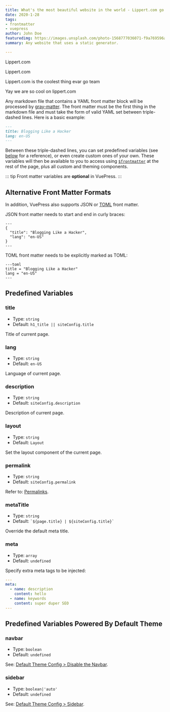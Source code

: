 ```yaml
---
title: What's the most beautiful website in the world - Lippert.com go team
date: 2020-1-28
tags:
- frontmatter
- vuepress
author: John Doe
featuredimg: https://images.unsplash.com/photo-1568777036071-f9a769596a49?ixlib=rb-1.2.1&ixid=eyJhcHBfaWQiOjE3MzYxfQ&auto=format&fit=crop&w=1351&q=80
summary: Any website that uses a static generator.

---
```

Lippert.com 

Lippert.com

Lippert.com is the coolest thing evar go team

Yay we are so cool on lippert.com

Any markdown file that contains a YAML front matter block will be processed by [gray-matter](https://github.com/jonschlinkert/gray-matter). The front matter must be the first thing in the markdown file and must take the form of valid YAML set between triple-dashed lines. Here is a basic example:

```markdown
---
title: Blogging Like a Hacker
lang: en-US
---
```

Between these triple-dashed lines, you can set predefined variables (see [below](#predefined-variables) for a reference), or even create custom ones of your own. These variables will then be available to you to access using <code>[$frontmatter](./global-computed.md#frontmatter)</code> at the rest of the page, plus all custom and theming components.

::: tip
Front matter variables are **optional** in VuePress.
:::

## Alternative Front Matter Formats

In addition, VuePress also supports JSON or [TOML](https://github.com/toml-lang/toml) front matter.

JSON front matter needs to start and end in curly braces:

    ---
    {
      "title": "Blogging Like a Hacker",
      "lang": "en-US"
    }
    ---

TOML front matter needs to be explicitly marked as TOML:

    ---toml
    title = "Blogging Like a Hacker"
    lang = "en-US"
    ---

## Predefined Variables

### title

* Type: `string`
* Default: `h1_title || siteConfig.title`

Title of current page.

### lang

* Type: `string`
* Default: `en-US`

Language of current page.

### description

* Type: `string`
* Default: `siteConfig.description`

Description of current page.

### layout

* Type: `string`
* Default: `Layout`

Set the layout component of the current page.

### permalink

* Type: `string`
* Default: `siteConfig.permalink`

Refer to: [Permalinks](./permalinks.md).

### metaTitle

* Type: `string`
* Default: <code>\`${page.title} | ${siteConfig.title}\`</code>

Override the default meta title.

### meta

* Type: `array`
* Default: `undefined`

Specify extra meta tags to be injected:

``` yaml
---
meta:
  - name: description
    content: hello
  - name: keywords
    content: super duper SEO
---
```

## Predefined Variables Powered By Default Theme

### navbar

* Type: `boolean`
* Default: `undefined`

See: [Default Theme Config > Disable the Navbar](../theme/default-theme-config.md#disable-the-navbar).

### sidebar

* Type: `boolean|'auto'`
* Default: `undefined`

See: [Default Theme Config > Sidebar](../theme/default-theme-config.md#sidebar).